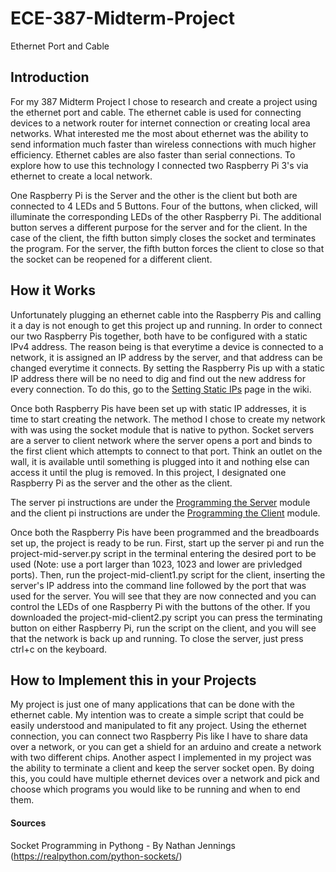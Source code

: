 # ECE-387-Midterm-Project
Ethernet Port and Cable

## Introduction
   For my 387 Midterm Project I chose to research and create a project using the ethernet port and cable. The ethernet cable is used for connecting devices to a network router for internet connection or creating local area networks. What interested me the most about ethernet was the ability to send information much faster than wireless connections with much higher efficiency. Ethernet cables are also faster than serial connections. To explore how to use this technology I connected two Raspberry Pi 3's via ethernet to create a local network.
   
   One Raspberry Pi is the Server and the other is the client but both are connected to 4 LEDs and 5 Buttons. Four of the buttons, when clicked, will illuminate the corresponding LEDs of the other Raspberry Pi. The additional button serves a different purpose for the server and for the client. In the case of the client, the fifth button simply closes the socket and terminates the program. For the server, the fifth button forces the client to close so that the socket can be reopened for a different client.

## How it Works
   Unfortunately plugging an ethernet cable into the Raspberry Pis and calling it a day is not enough to get this project up and running. In order to connect our two Raspberry Pis together, both have to be configured with a static IPv4 address. The reason being is that everytime a device is connected to a network, it is assigned an IP address by the server, and that address can be changed everytime it connects. By setting the Raspberry Pis up with a static IP address there will be no need to dig and find out the new address for every connection. To do this, go to the [Setting Static IPs](SettingStaticIP.md) page in the wiki.
   
   Once both Raspberry Pis have been set up with static IP addresses, it is time to start creating the network. The method I chose to create my network with was using the socket module that is native to python. Socket servers are a server to client network where the server opens a port and binds to the first client which attempts to connect to that port. Think an outlet on the wall, it is available until something is plugged into it and nothing else can access it until the plug is removed. In this project, I designated one Raspberry Pi as the server and the other as the client. 
   
   The server pi instructions are under the [Programming the Server](Programming-the-Server.md) module and the client pi instructions are under the [Programming the Client](Programming-the-Client.md) module. 
   
   Once both the Raspberry Pis have been programmed and the breadboards set up, the project is ready to be run. First, start up the server pi and run the project-mid-server.py script in the terminal entering the desired port to be used (Note: use a port larger than 1023, 1023 and lower are privledged ports). Then, run the project-mid-client1.py script for the client, inserting the server's IP address into the command line followed by the port that was used for the server. You will see that they are now connected and you can control the LEDs of one Raspberry Pi with the buttons of the other. If you downloaded the project-mid-client2.py script you can press the terminating button on either Raspberry Pi, run the script on the client, and you will see that the network is back up and running. To close the server, just press ctrl+c on the keyboard.
   
## How to Implement this in your Projects
   My project is just one of many applications that can be done with the ethernet cable. My intention was to create a simple script that could be easily understood and manipulated to fit any project. Using the ethernet connection, you can connect two Raspberry Pis like I have to share data over a network, or you can get a shield for an arduino and create a network with two different chips. Another aspect I implemented in my project was the ability to terminate a client and keep the server socket open. By doing this, you could have multiple ethernet devices over a network and pick and choose which programs you would like to be running and when to end them.
   
#### Sources
Socket Programming in Pythong - By Nathan Jennings (https://realpython.com/python-sockets/)
